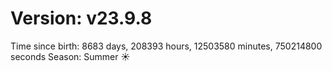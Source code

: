 # Version: v23.9.8
Time since birth: 8683 days, 208393 hours, 12503580 minutes, 750214800 seconds
Season: Summer ☀️
